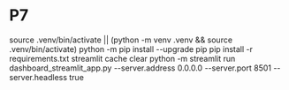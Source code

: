 # P7

source .venv/bin/activate || (python -m venv .venv && source .venv/bin/activate)
python -m pip install --upgrade pip
pip install -r requirements.txt
streamlit cache clear
python -m streamlit run dashboard_streamlit_app.py --server.address 0.0.0.0 --server.port 8501 --server.headless true

